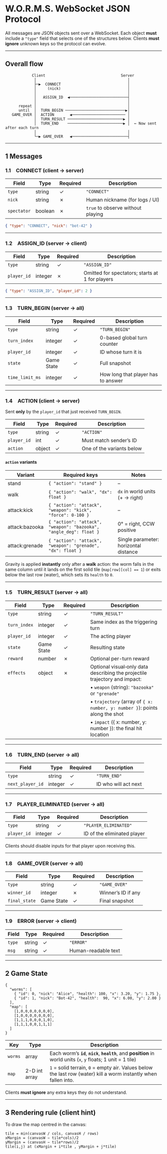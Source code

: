 # W\.O.R.M.S. WebSocket JSON Protocol

All messages are JSON objects sent over a WebSocket.
Each object **must** include a `"type"` field that selects one of the structures below.
Clients **must ignore** unknown keys so the protocol can evolve.

---

## Overall flow

```text
            Client                                  Server
             │                                         │
             ├─▶  CONNECT                              │
             │     (nick)                              │
             │                                         │
             │   ASSIGN_ID  ◀──────────────────────────┤
             │                                         │
      repeat │                                         │
      until  │  TURN_BEGIN ───────────────────────────▶│
   GAME_OVER │  ACTION       ◀──────────────────────── │
             │  TURN_RESULT ─────────────────────────▶ │
             │  TURN_END    ─────────────────────────▶ │  ← Now sent after each turn
             │                                         │
             └─▶ GAME_OVER   ◀─────────────────────────┤
````

---

## 1  Messages

### 1.1 CONNECT  (client → server)

| Field       | Type    | Required | Description                       |
| ----------- | ------- | -------- | --------------------------------- |
| `type`      | string  | ✓        | `"CONNECT"`                       |
| `nick`      | string  | ✗        | Human nickname (for logs / UI)    |
| `spectator` | boolean | ✗        | `true` to observe without playing |

```json
{ "type": "CONNECT", "nick": "bot-42" }
```

---

### 1.2 ASSIGN\_ID  (server → client)

| Field       | Type    | Required | Description                                     |
| ----------- | ------- | -------- | ----------------------------------------------- |
| `type`      | string  | ✓        | `"ASSIGN_ID"`                                   |
| `player_id` | integer | ✗        | Omitted for spectators; starts at 1 for players |

```json
{ "type": "ASSIGN_ID", "player_id": 2 }
```

---

### 1.3 TURN\_BEGIN  (server → all)

| Field           | Type       | Required | Description                        |
| --------------- | ---------- | -------- | ---------------------------------- |
| `type`          | string     | ✓        | `"TURN_BEGIN"`                     |
| `turn_index`    | integer    | ✓        | 0-based global turn counter        |
| `player_id`     | integer    | ✓        | ID whose turn it is                |
| `state`         | Game State | ✓        | Full snapshot                      |
| `time_limit_ms` | integer    | ✓        | How long that player has to answer |

---

### 1.4 ACTION  (client → server)

Sent **only** by the `player_id` that just received `TURN_BEGIN`.

| Field       | Type   | Required | Description               |
| ----------- | ------ | -------- | ------------------------- |
| `type`      | string | ✓        | `"ACTION"`                |
| `player_id` | int    | ✓        | Must match sender’s ID    |
| `action`    | object | ✓        | One of the variants below |

#### `action` variants

| Variant           | Required keys                                                          | Notes                                   |
| ----------------- | ---------------------------------------------------------------------- | --------------------------------------- |
| stand             | `{ "action": "stand" }`                                                | –                                       |
| walk              | `{ "action": "walk", "dx": float }`                                    | `dx` in world units (+ → right)         |
| attack:kick       | `{ "action": "attack", "weapon": "kick", "force": 0‑100 }`             | –                                       |
| attack:bazooka    | `{ "action": "attack", "weapon": "bazooka", "angle_deg": float }`      | 0° = right, CCW positive                |
| attack:grenade    | `{ "action": "attack", "weapon": "grenade", "dx": float }`             | Single parameter: horizontal distance   |

Gravity is applied **instantly** only after a **walk** action: the worm falls in the same column until it lands on the first solid tile (`map[row][col] == 1`) or exits below the last row (water), which sets its `health` to `0`.

---

### 1.5 TURN\_RESULT  (server → all)

| Field        | Type       | Required | Description                       |
| ------------ | ---------- | -------- | --------------------------------- |
| `type`       | string     | ✓        | `"TURN_RESULT"`                   |
| `turn_index` | integer    | ✓        | Same index as the triggering turn |
| `player_id`  | integer    | ✓        | The acting player                 |
| `state`      | Game State | ✓        | Resulting state                   |
| `reward`     | number     | ✗        | Optional per-turn reward          |
| `effects`    | object     | ✗        | Optional visual‐only data describing the projectile trajectory and impact:  |
|              |            |          | • `weapon` (string): `"bazooka"` or `"grenade"`                             |
|              |            |          | • `trajectory` (array of `{ x: number, y: number }`): points along the shot | 
|              |            |          | • `impact` ({ x: number, y: number }): the final hit location               |

---

### 1.6 TURN\_END  (server → all)

| Field            | Type    | Required | Description          |
| ---------------- | ------- | -------- | -------------------- |
| `type`           | string  | ✓        | `"TURN_END"`         |
| `next_player_id` | integer | ✓        | ID who will act next |

---

### 1.7 PLAYER\_ELIMINATED  (server → all)

| Field       | Type    | Required | Description                 |
| ----------- | ------- | -------- | --------------------------- |
| `type`      | string  | ✓        | `"PLAYER_ELIMINATED"`       |
| `player_id` | integer | ✓        | ID of the eliminated player |

Clients should disable inputs for that player upon receiving this.

---

### 1.8 GAME\_OVER  (server → all)

| Field         | Type       | Required | Description        |
| ------------- | ---------- | -------- | ------------------ |
| `type`        | string     | ✓        | `"GAME_OVER"`      |
| `winner_id`   | integer    | ✗        | Winner’s ID if any |
| `final_state` | Game State | ✓        | Final snapshot     |

---

### 1.9 ERROR  (server → client)

| Field  | Type   | Required | Description         |
| ------ | ------ | -------- | ------------------- |
| `type` | string | ✓        | `"ERROR"`           |
| `msg`  | string | ✓        | Human-readable text |

---

## 2  Game State

```jsonc
{
  "worms": [
    { "id": 0, "nick": "Alice", "health": 100, "x": 3.20, "y": 1.75 },
    { "id": 1, "nick": "Bot-42", "health":  90, "x": 6.00, "y": 2.00 }
  ],
  "map": [
    [1,0,0,0,0,0,0,0],
    [1,0,0,0,0,0,0,0],
    [1,1,1,0,0,0,1,0],
    [1,1,1,0,0,1,1,1]
  ]
}
```

| Key     | Type          | Description                                                                                                        |
| ------- | ------------- | ------------------------------------------------------------------------------------------------------------------ |
| `worms` | array         | Each worm’s **`id`**, **`nick`**, **`health`**, and **position** in world units (`x`, `y` floats; 1 unit = 1 tile) |
| `map`   | 2-D int array | `1` = solid terrain, `0` = empty air. Values below the last row (water) kill a worm instantly when fallen into.    |

Clients **must ignore** any extra keys they do not understand.

---

## 3  Rendering rule (client hint)

To draw the map centred in the canvas:

```
tile = min(canvasW / cols, canvasH / rows)
xMargin = (canvasW − tile*cols)/2
yMargin = (canvasH − tile*rows)/2
tile(i,j) at (xMargin + i*tile , yMargin + j*tile)
```
